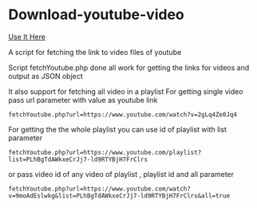 Download-youtube-video
======================
[Use It Here](http://kapilkumarsingh.in/projects/Download-youtube-video/)

A script for fetching the link to video files of youtube

Script fetchYoutube.php done all work for getting the links for videos
and output as JSON object

It also support for fetching all video in a playlist
For getting single video pass url parameter with value as youtube link

```
fetchYoutube.php?url=https://www.youtube.com/watch?v=2gLq4Ze0Jq4
```
For getting the the whole playlist  you can use id of playlist with list parameter
```
fetchYoutube.php?url=https://www.youtube.com/playlist?list=PLhBgTdAWkxeCrJj7-ld9RTYBjH7FrClrs
```
or pass video id of any video of playlist , playlist id and all parameter
```
fetchYoutube.php?url=https://www.youtube.com/watch?v=9moAdEslwkg&list=PLhBgTdAWkxeCrJj7-ld9RTYBjH7FrClrs&all=true
```

